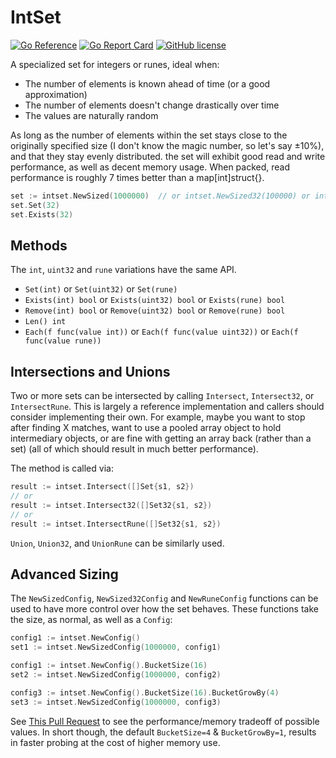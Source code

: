 # IntSet

[![Go Reference](https://img.shields.io/badge/go-reference-blue?logo=go&logoColor=white&style=for-the-badge)](https://pkg.go.dev/github.com/karlseguin/intset)
[![Go Report Card](https://goreportcard.com/badge/github.com/karlseguin/intset?style=for-the-badge)](https://goreportcard.com/report/github.com/karlseguin/intset)
[![GitHub license](https://img.shields.io/badge/LICENSE-MIT-GREEN?style=for-the-badge)](LICENSE)

A specialized set for integers or runes, ideal when:

- The number of elements is known ahead of time (or a good approximation)
- The number of elements doesn't change drastically over time
- The values are naturally random

As long as the number of elements within the set stays close to the originally specified size (I don't know the magic number, so let's say ±10%), and that they stay evenly distributed. the set will exhibit good read and write performance, as well as decent memory usage. When packed, read performance is roughly 7 times better than a map[int]struct{}.

```go
set := intset.NewSized(1000000)  // or intset.NewSized32(100000) or intset.NewRune(100000)
set.Set(32)
set.Exists(32)
```

## Methods

The `int`, `uint32` and `rune` variations have the same API.

- `Set(int)` or `Set(uint32)` or `Set(rune)`
- `Exists(int) bool` or `Exists(uint32) bool` or `Exists(rune) bool`
- `Remove(int) bool` or `Remove(uint32) bool` or `Remove(rune) bool`
- `Len() int`
- `Each(f func(value int))` or `Each(f func(value uint32))` or `Each(f func(value rune))`

## Intersections and Unions

Two or more sets can be intersected by calling `Intersect`, `Intersect32`, or `IntersectRune`. This is largely a reference implementation and callers should consider implementing their own. For example, maybe you want to stop after finding X matches, want to use a pooled array object to hold intermediary objects, or are fine with getting an array back (rather than a set) (all of which should result in much better performance).

The method is called via:

```go
result := intset.Intersect([]Set{s1, s2})
// or
result := intset.Intersect32([]Set32{s1, s2})
// or
result := intset.IntersectRune([]Set32{s1, s2})
```

`Union`, `Union32`, and `UnionRune` can be similarly used.

## Advanced Sizing
The `NewSizedConfig`, `NewSized32Config` and `NewRuneConfig` functions can be used to have more control over how the set behaves. These functions take the size, as normal, as well as a `Config`:

```go 
config1 := intset.NewConfig()
set1 := intset.NewSizedConfig(1000000, config1)

config1 := intset.NewConfig().BucketSize(16)
set2 := intset.NewSizedConfig(1000000, config2)

config3 := intset.NewConfig().BucketSize(16).BucketGrowBy(4)
set3 := intset.NewSizedConfig(1000000, config3)
```

See [This Pull Request](https://github.com/karlseguin/intset/pull/1) to see the performance/memory tradeoff of possible values. In short though, the default `BucketSize=4` & `BucketGrowBy=1`, results in faster probing at the cost of higher memory use.
